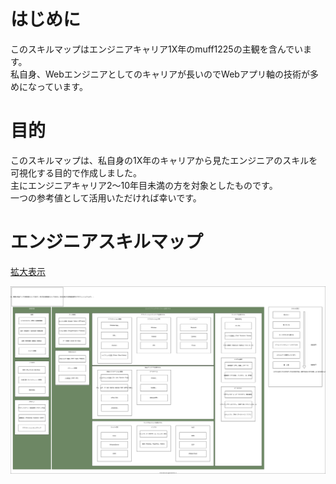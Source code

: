 # はじめに
このスキルマップはエンジニアキャリア1X年のmuff1225の主観を含んでいます。  
私自身、Webエンジニアとしてのキャリアが長いのでWebアプリ軸の技術が多めになっています。  

# 目的
このスキルマップは、私自身の1X年のキャリアから見たエンジニアのスキルを可視化する目的で作成しました。  
主にエンジニアキャリア2〜10年目未満の方を対象としたものです。  
一つの参考値として活用いただければ幸いです。  

# エンジニアスキルマップ
[拡大表示](https://raw.githubusercontent.com/muff1225/engineering-skillmap-jp/main/skillmap.drawio.svg)  

![スキルマップ](./skillmap.drawio.svg)
